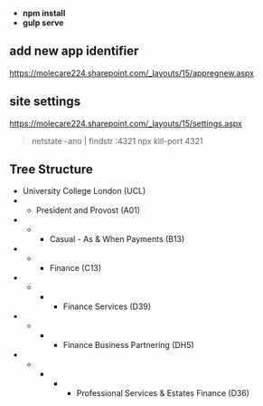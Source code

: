   - **npm install**
  - **gulp serve**

## add new app identifier
https://molecare224.sharepoint.com/_layouts/15/appregnew.aspx

## site settings
https://molecare224.sharepoint.com/_layouts/15/settings.aspx


>netstate -ano | findstr :4321
>npx kill-port 4321

## Tree Structure

- University College London (UCL)
- - President and Provost (A01)
- - - Casual - As & When Payments (B13)
- - - Finance (C13)
- - - - Finance Services (D39)
- - - - Finance Business Partnering (DH5)
- - - - - Professional Services & Estates Finance (D36)

